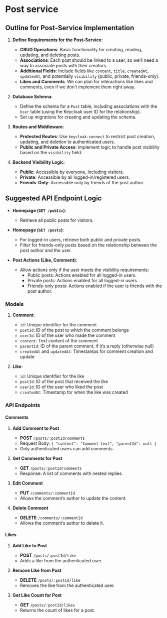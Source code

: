 # Post service

## Outline for Post-Service Implementation

1. **Define Requirements for the Post-Service**:
   - **CRUD Operations**: Basic functionality for creating, reading, updating, and deleting posts.
   - **Associations**: Each post should be linked to a user, so we’ll need a way to associate posts with their creators.
   - **Additional Fields**: Include fields like `content`, `title`, `createdAt`, `updatedAt`, and potentially `visibility` (public, private, friends-only).
   - **Likes and Comments**: We can plan for interactions like likes and comments, even if we don’t implement them right away.

2. **Database Schema**:
   - Define the schema for a `Post` table, including associations with the `User` table (using the Keycloak user ID for the relationship).
   - Set up migrations for creating and updating the schema.

3. **Routes and Middleware**:
   - **Protected Routes**: Use `keycloak-connect` to restrict post creation, updating, and deletion to authenticated users.
   - **Public and Private Access**: Implement logic to handle post visibility based on the `visibility` field.

4. **Backend Visibility Logic**:
   - **Public**: Accessible by everyone, including visitors.
   - **Private**: Accessible by all logged-in/registered users.
   - **Friends-Only**: Accessible only by friends of the post author.

## Suggested API Endpoint Logic

- **Homepage (`GET /public`)**:
  - Retrieve all public posts for visitors.
- **Homepage (`GET /posts`)**:
  - For logged-in users, retrieve both public and private posts.
  - Filter for friends-only posts based on the relationship between the post author and the user.

- **Post Actions (Like, Comment)**:
  - Allow actions only if the user meets the visibility requirements:
    - Public posts: Actions enabled for all logged-in users.
    - Private posts: Actions enabled for all logged-in users.
    - Friends-only posts: Actions enabled if the user is friends with the post author.

### Models

1. **Comment**:
   - `id`: Unique identifier for the comment
   - `postId`: ID of the post to which the comment belongs
   - `userId`: ID of the user who made the comment
   - `content`: Text content of the comment
   - `parentId`: ID of the parent comment, if it’s a reply (otherwise null)
   - `createdAt` and `updatedAt`: Timestamps for comment creation and update

2. **Like**:
   - `id`: Unique identifier for the like
   - `postId`: ID of the post that received the like
   - `userId`: ID of the user who liked the post
   - `createdAt`: Timestamp for when the like was created

### API Endpoints

#### Comments

1. **Add Comment to Post**
   - **POST** `/posts/:postId/comments`
   - Request Body: `{ "content": "Comment text", "parentId": null }`
   - Only authenticated users can add comments.

2. **Get Comments for Post**
   - **GET** `/posts/:postId/comments`
   - Response: A list of comments with nested replies.

3. **Edit Comment**
   - **PUT** `/comments/:commentId`
   - Allows the comment’s author to update the content.

4. **Delete Comment**
   - **DELETE** `/comments/:commentId`
   - Allows the comment’s author to delete it.

#### Likes

1. **Add Like to Post**
   - **POST** `/posts/:postId/like`
   - Adds a like from the authenticated user.

2. **Remove Like from Post**
   - **DELETE** `/posts/:postId/like`
   - Removes the like from the authenticated user.

3. **Get Like Count for Post**
   - **GET** `/posts/:postId/likes`
   - Returns the count of likes for a post.
